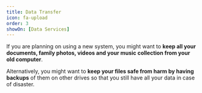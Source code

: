 ```yaml
---
title: Data Transfer
icon: fa-upload
order: 3
showOn: [Data Services]
---
```


If you are planning on using a new system, you might want to **keep all your documents, family photos, videos and your music collection from your old computer**. 

Alternatively, you might want to **keep your files safe from harm by having backups** of them on other drives so that you still have all your data in case of disaster.